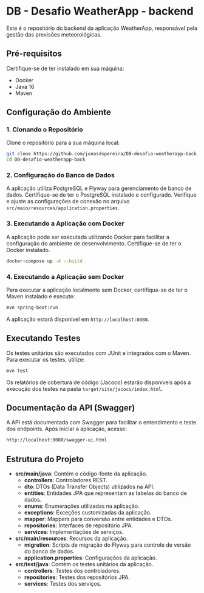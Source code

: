 # DB - Desafio WeatherApp - backend

Este é o repositório do backend da aplicação WeatherApp, responsável pela gestão das previsões meteorológicas.

## Pré-requisitos

Certifique-se de ter instalado em sua máquina:

-   Docker
-   Java 16
-   Maven

## Configuração do Ambiente

### 1. Clonando o Repositório

Clone o repositório para a sua máquina local:

```bash
git clone https://github.com/jonasdspereira/DB-desafio-weatherapp-back.git
cd DB-desafio-weatherapp-back
```

### 2. Configuração do Banco de Dados

A aplicação utiliza PostgreSQL e Flyway para gerenciamento de banco de dados. Certifique-se de ter o PostgreSQL instalado e configurado. Verifique e ajuste as configurações de conexão no arquivo `src/main/resources/application.properties`.

### 3. Executando a Aplicação com Docker

A aplicação pode ser executada utilizando Docker para facilitar a configuração do ambiente de desenvolvimento. Certifique-se de ter o Docker instalado.

```bash
docker-compose up -d --build
```


### 4. Executando a Aplicação sem Docker

Para executar a aplicação localmente sem Docker, certifique-se de ter o Maven instalado e execute:

```bash
mvn spring-boot:run
```

A aplicação estará disponível em `http://localhost:8080`.

## Executando Testes

Os testes unitários são executados com JUnit e integrados com o Maven. Para executar os testes, utilize:

```bash
mvn test
```

Os relatórios de cobertura de código (Jacoco) estarão disponíveis após a execução dos testes na pasta `target/site/jacoco/index.html`.

## Documentação da API (Swagger)

A API está documentada com Swagger para facilitar o entendimento e teste dos endpoints. Após iniciar a aplicação, acesse:

```bash
http://localhost:8080/swagger-ui.html
```

## Estrutura do Projeto

-   **src/main/java**: Contém o código-fonte da aplicação.
    -   **controllers**: Controladores REST.
    -   **dto**: DTOs (Data Transfer Objects) utilizados na API.
    -   **entities**: Entidades JPA que representam as tabelas do banco de dados.
    -   **enums**: Enumerações utilizadas na aplicação.
    -   **exceptions**: Exceções customizadas da aplicação.
    -   **mapper**: Mappers para conversão entre entidades e DTOs.
    -   **repositories**: Interfaces de repositório JPA.
    -   **services**: Implementações de serviços.
-   **src/main/resources**: Recursos da aplicação.
    -   **migration**: Scripts de migração do Flyway para controle de versão do banco de dados.
    -   **application.properties**: Configurações da aplicação.
-   **src/test/java**: Contém os testes unitários da aplicação.
    -   **controllers**: Testes dos controladores.
    -   **repositories**: Testes dos repositórios JPA.
    -   **services**: Testes dos serviços.
